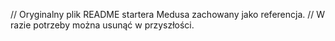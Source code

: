 // Oryginalny plik README startera Medusa zachowany jako referencja.
// W razie potrzeby można usunąć w przyszłości.
